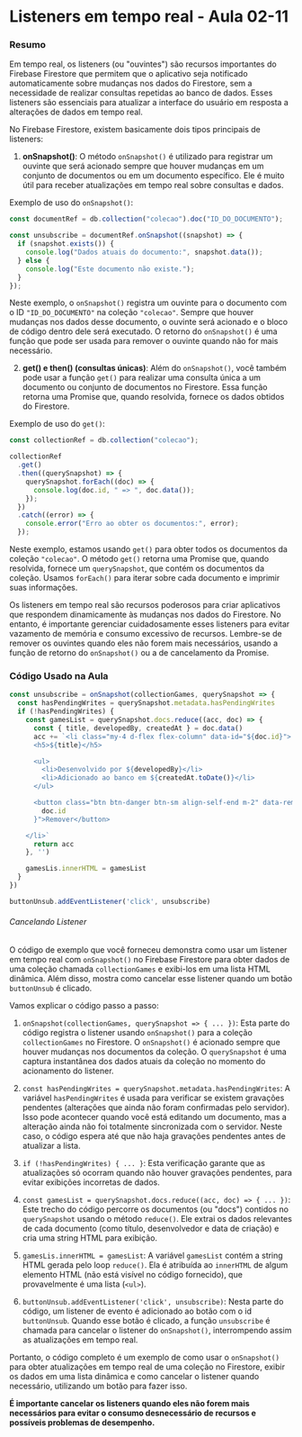 <!--
Antes de publicar a issue, lembre-se de clicar na aba "Preview", para visualizar se a formatação está correta =)
-->

<!-- Escreva/insira as imagens após essa linha -->

# Listeners em tempo real - Aula 02-11

### Resumo

Em tempo real, os listeners (ou "ouvintes") são recursos importantes do Firebase Firestore que permitem que o aplicativo seja notificado automaticamente sobre mudanças nos dados do Firestore, sem a necessidade de realizar consultas repetidas ao banco de dados. Esses listeners são essenciais para atualizar a interface do usuário em resposta a alterações de dados em tempo real.

No Firebase Firestore, existem basicamente dois tipos principais de listeners:

1. **onSnapshot()**:
   O método `onSnapshot()` é utilizado para registrar um ouvinte que será acionado sempre que houver mudanças em um conjunto de documentos ou em um documento específico. Ele é muito útil para receber atualizações em tempo real sobre consultas e dados.

Exemplo de uso do `onSnapshot()`:

```javascript
const documentRef = db.collection("colecao").doc("ID_DO_DOCUMENTO");

const unsubscribe = documentRef.onSnapshot((snapshot) => {
  if (snapshot.exists()) {
    console.log("Dados atuais do documento:", snapshot.data());
  } else {
    console.log("Este documento não existe.");
  }
});
```

Neste exemplo, o `onSnapshot()` registra um ouvinte para o documento com o ID `"ID_DO_DOCUMENTO"` na coleção `"colecao"`. Sempre que houver mudanças nos dados desse documento, o ouvinte será acionado e o bloco de código dentro dele será executado. O retorno do `onSnapshot()` é uma função que pode ser usada para remover o ouvinte quando não for mais necessário.

2. **get() e then() (consultas únicas)**:
   Além do `onSnapshot()`, você também pode usar a função `get()` para realizar uma consulta única a um documento ou conjunto de documentos no Firestore. Essa função retorna uma Promise que, quando resolvida, fornece os dados obtidos do Firestore.

Exemplo de uso do `get()`:

```javascript
const collectionRef = db.collection("colecao");

collectionRef
  .get()
  .then((querySnapshot) => {
    querySnapshot.forEach((doc) => {
      console.log(doc.id, " => ", doc.data());
    });
  })
  .catch((error) => {
    console.error("Erro ao obter os documentos:", error);
  });
```

Neste exemplo, estamos usando `get()` para obter todos os documentos da coleção `"colecao"`. O método `get()` retorna uma Promise que, quando resolvida, fornece um `querySnapshot`, que contém os documentos da coleção. Usamos `forEach()` para iterar sobre cada documento e imprimir suas informações.

Os listeners em tempo real são recursos poderosos para criar aplicativos que respondem dinamicamente às mudanças nos dados do Firestore. No entanto, é importante gerenciar cuidadosamente esses listeners para evitar vazamento de memória e consumo excessivo de recursos. Lembre-se de remover os ouvintes quando eles não forem mais necessários, usando a função de retorno do `onSnapshot()` ou a de cancelamento da Promise.

### Código Usado na Aula

```javascript
const unsubscribe = onSnapshot(collectionGames, querySnapshot => {
  const hasPendingWrites = querySnapshot.metadata.hasPendingWrites
  if (!hasPendingWrites) {
    const gamesList = querySnapshot.docs.reduce((acc, doc) => {
      const { title, developedBy, createdAt } = doc.data()
      acc += `<li class="my-4 d-flex flex-column" data-id="${doc.id}">
      <h5>${title}</h5>

      <ul>
        <li>Desenvolvido por ${developedBy}</li>
        <li>Adicionado ao banco em ${createdAt.toDate()}</li>
      </ul>

      <button class="btn btn-danger btn-sm align-self-end m-2" data-remove="${
        doc.id
      }">Remover</button>

    </li>`
      return acc
    }, '')

    gamesLis.innerHTML = gamesList
  }
})

buttonUnsub.addEventListener('click', unsubscribe)
```

###### Cancelando Listener

O código de exemplo que você forneceu demonstra como usar um listener em tempo real com `onSnapshot()` no Firebase Firestore para obter dados de uma coleção chamada `collectionGames` e exibi-los em uma lista HTML dinâmica. Além disso, mostra como cancelar esse listener quando um botão `buttonUnsub` é clicado.

Vamos explicar o código passo a passo:

1. `onSnapshot(collectionGames, querySnapshot => { ... })`:
   Esta parte do código registra o listener usando `onSnapshot()` para a coleção `collectionGames` no Firestore. O `onSnapshot()` é acionado sempre que houver mudanças nos documentos da coleção. O `querySnapshot` é uma captura instantânea dos dados atuais da coleção no momento do acionamento do listener.

2. `const hasPendingWrites = querySnapshot.metadata.hasPendingWrites`:
   A variável `hasPendingWrites` é usada para verificar se existem gravações pendentes (alterações que ainda não foram confirmadas pelo servidor). Isso pode acontecer quando você está editando um documento, mas a alteração ainda não foi totalmente sincronizada com o servidor. Neste caso, o código espera até que não haja gravações pendentes antes de atualizar a lista.

3. `if (!hasPendingWrites) { ... }`:
   Esta verificação garante que as atualizações só ocorram quando não houver gravações pendentes, para evitar exibições incorretas de dados.

4. `const gamesList = querySnapshot.docs.reduce((acc, doc) => { ... })`:
   Este trecho do código percorre os documentos (ou "docs") contidos no `querySnapshot` usando o método `reduce()`. Ele extrai os dados relevantes de cada documento (como título, desenvolvedor e data de criação) e cria uma string HTML para exibição.

5. `gamesLis.innerHTML = gamesList`:
   A variável `gamesList` contém a string HTML gerada pelo loop `reduce()`. Ela é atribuída ao `innerHTML` de algum elemento HTML (não está visível no código fornecido), que provavelmente é uma lista (`<ul>`).

6. `buttonUnsub.addEventListener('click', unsubscribe)`:
   Nesta parte do código, um listener de evento é adicionado ao botão com o id `buttonUnsub`. Quando esse botão é clicado, a função `unsubscribe` é chamada para cancelar o listener do `onSnapshot()`, interrompendo assim as atualizações em tempo real.

Portanto, o código completo é um exemplo de como usar o `onSnapshot()` para obter atualizações em tempo real de uma coleção no Firestore, exibir os dados em uma lista dinâmica e como cancelar o listener quando necessário, utilizando um botão para fazer isso.

**É importante cancelar os listeners quando eles não forem mais necessários para evitar o consumo desnecessário de recursos e possíveis problemas de desempenho.**
